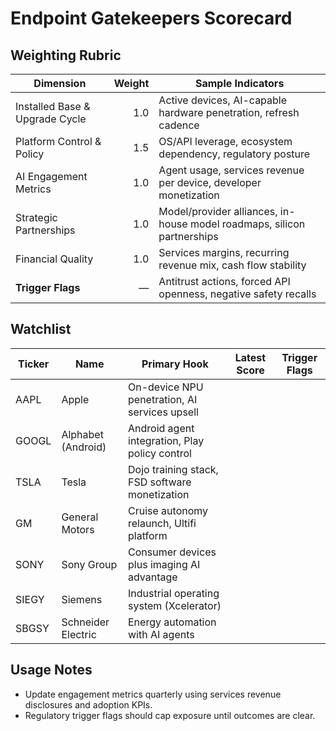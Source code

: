 # Endpoint Gatekeepers Scorecard

## Weighting Rubric
| Dimension | Weight | Sample Indicators |
|-----------|-------:|-------------------|
| Installed Base & Upgrade Cycle | 1.0 | Active devices, AI-capable hardware penetration, refresh cadence |
| Platform Control & Policy | 1.5 | OS/API leverage, ecosystem dependency, regulatory posture |
| AI Engagement Metrics | 1.0 | Agent usage, services revenue per device, developer monetization |
| Strategic Partnerships | 1.0 | Model/provider alliances, in-house model roadmaps, silicon partnerships |
| Financial Quality | 1.0 | Services margins, recurring revenue mix, cash flow stability |
| **Trigger Flags** | — | Antitrust actions, forced API openness, negative safety recalls |

## Watchlist
| Ticker | Name | Primary Hook | Latest Score | Trigger Flags |
|--------|------|--------------|--------------|---------------|
| AAPL | Apple | On-device NPU penetration, AI services upsell | | |
| GOOGL | Alphabet (Android) | Android agent integration, Play policy control | | |
| TSLA | Tesla | Dojo training stack, FSD software monetization | | |
| GM | General Motors | Cruise autonomy relaunch, Ultifi platform | | |
| SONY | Sony Group | Consumer devices plus imaging AI advantage | | |
| SIEGY | Siemens | Industrial operating system (Xcelerator) | | |
| SBGSY | Schneider Electric | Energy automation with AI agents | | |

## Usage Notes
- Update engagement metrics quarterly using services revenue disclosures and adoption KPIs.
- Regulatory trigger flags should cap exposure until outcomes are clear.
